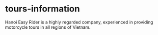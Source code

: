 tours-information
=================

Hanoi Easy Rider is a highly regarded company, experienced in providing motorcycle tours in all regions of Vietnam.
